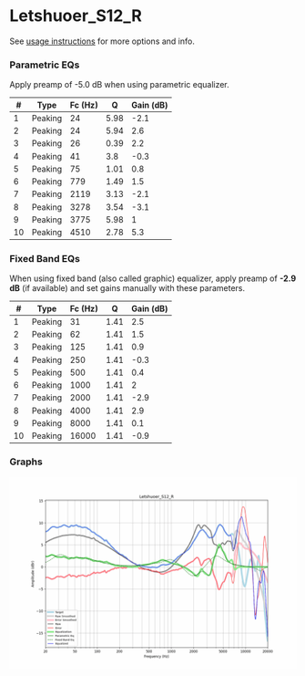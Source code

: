 # Letshuoer_S12_R
See [usage instructions](https://github.com/jaakkopasanen/AutoEq#usage) for more options and info.

### Parametric EQs
Apply preamp of -5.0 dB when using parametric equalizer.

|   # | Type    |   Fc (Hz) |    Q |   Gain (dB) |
|-----|---------|-----------|------|-------------|
|   1 | Peaking |        24 | 5.98 |        -2.1 |
|   2 | Peaking |        24 | 5.94 |         2.6 |
|   3 | Peaking |        26 | 0.39 |         2.2 |
|   4 | Peaking |        41 | 3.8  |        -0.3 |
|   5 | Peaking |        75 | 1.01 |         0.8 |
|   6 | Peaking |       779 | 1.49 |         1.5 |
|   7 | Peaking |      2119 | 3.13 |        -2.1 |
|   8 | Peaking |      3278 | 3.54 |        -3.1 |
|   9 | Peaking |      3775 | 5.98 |         1   |
|  10 | Peaking |      4510 | 2.78 |         5.3 |

### Fixed Band EQs
When using fixed band (also called graphic) equalizer, apply preamp of **-2.9 dB** (if available) and set gains manually with these parameters.

|   # | Type    |   Fc (Hz) |    Q |   Gain (dB) |
|-----|---------|-----------|------|-------------|
|   1 | Peaking |        31 | 1.41 |         2.5 |
|   2 | Peaking |        62 | 1.41 |         1.5 |
|   3 | Peaking |       125 | 1.41 |         0.9 |
|   4 | Peaking |       250 | 1.41 |        -0.3 |
|   5 | Peaking |       500 | 1.41 |         0.4 |
|   6 | Peaking |      1000 | 1.41 |         2   |
|   7 | Peaking |      2000 | 1.41 |        -2.9 |
|   8 | Peaking |      4000 | 1.41 |         2.9 |
|   9 | Peaking |      8000 | 1.41 |         0.1 |
|  10 | Peaking |     16000 | 1.41 |        -0.9 |

### Graphs
![](./Letshuoer_S12_R.png)
